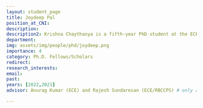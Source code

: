 ```yaml
---
layout: student_page
title: Joydeep Pal                                                                                                                     
position_at_CNI: 
description: 
description2: Krishna Chaythanya is a fifth-year PhD student at the ECE Department. He obtained his M.Sc(Engg) in ECE from the Indian Institute of Science in 2011 and a B.E. degree in ECE from PES Institute of Technology, Bangalore, in 2008. Before joining IISc for the PhD program, he designed IoT Networks for Home Automation at a startup. Earlier, he worked at Imagination Technologies and CSR Technologies, developing algorithms for wireless baseband transceivers. His research interests are broadly in inference, and control over networks. He is currently working on applying sequential hypothesis testing and learning techniques for inference over networks with applications in Industrial Automation.
department:
img: assets/img/people/phd/joydeep.png
importance: 4
category: Ph.D. Fellows/Scholars
redirect: 
research_interests: 
email: 
past: 
years: [2022,2021]
advisor: Anurag Kumar (ECE) and Rajesh Sundaresan (ECE/RBCCPS) # only applicable for students or fellows

---
```

